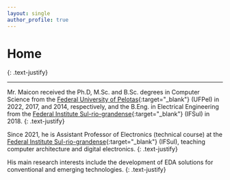 ```yaml
---
layout: single
author_profile: true
---
```


# Home
{: .text-justify}

<hr>

Mr. Maicon received the Ph.D, M.Sc. and B.Sc. degrees in Computer Science from the [Federal University of Pelotas](https://ufpel.edu.br){:target="\_blank"} (UFPel) in 2022, 2017, and 2014, respectively, and the B.Eng. in Electrical Engineering from the [Federal Institute Sul-rio-grandense](https://ifsul.edu.br){:target="\_blank"} (IFSul) in 2018. 
{: .text-justify} 

Since 2021, he is Assistant Professor of Electronics (technical course) at the [Federal Institute Sul-rio-grandense](https://ifsul.edu.br){:target="\_blank"} (IFSul), teaching computer architecture and digital electronics. 
{: .text-justify} 

His main research interests include the development of EDA solutions for conventional and emerging technologies.
{: .text-justify}
